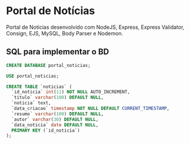 # Portal de Notícias
Portal de Noticias desenvolvido com NodeJS, Express, Express Validator, 
Consign, EJS, MySQL, Body Parser e Nodemon.

## SQL para implementar o BD
```sql
CREATE DATABASE portal_noticias;

USE portal_noticias;

CREATE TABLE `noticias` (
  `id_noticia` int(11) NOT NULL AUTO_INCREMENT,
  `titulo` varchar(100) DEFAULT NULL,
  `noticia` text,
  `data_criacao` timestamp NOT NULL DEFAULT CURRENT_TIMESTAMP,
  `resumo` varchar(100) DEFAULT NULL,
  `autor` varchar(30) DEFAULT NULL,
  `data_noticia` date DEFAULT NULL,
  PRIMARY KEY (`id_noticia`)
);
```
